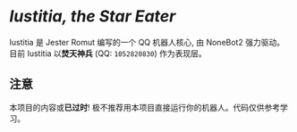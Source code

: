 *Iustitia, the Star Eater*
===

Iustitia 是 Jester Romut 编写的一个 QQ 机器人核心, 由 NoneBot2 强力驱动。
目前 Iustitia 以**焚天神兵** (QQ: `1052820830`) 作为表现层。

## 注意

本项目的内容或**已过时**! 极不推荐用本项目直接运行你的机器人。代码仅供参考学习。
